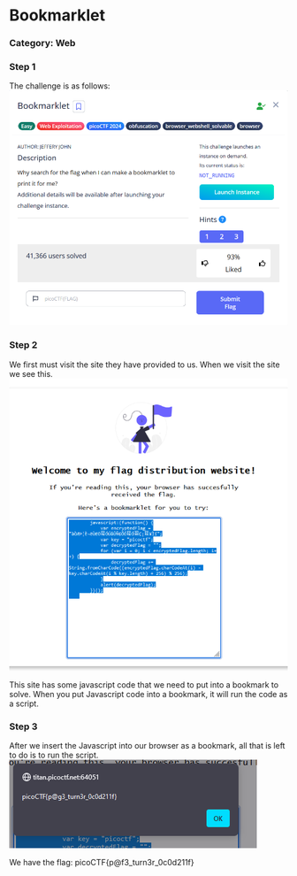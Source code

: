 # Bookmarklet
### Category: Web

### Step 1
The challenge is as follows:  
![file](challenge.png)  
  
### Step 2
We first must visit the site they have provided to us. When we visit the site we see this.   
![file](bookmarkletsite.PNG)  

This site has some javascript code that we need to put into a bookmark to solve. When you put Javascript code into a bookmark, it will run the code as a script.  

### Step 3
After we insert the Javascript into our browser as a bookmark, all that is left to do is to run the script.    
![file](bookmarkletflag.PNG)  
  
We have the flag: picoCTF{p@f3_turn3r_0c0d211f}